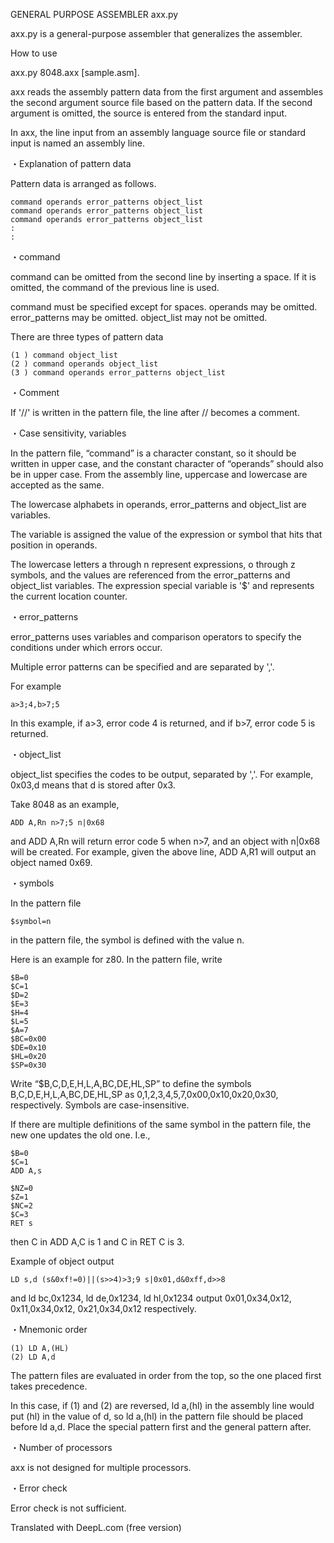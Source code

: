 GENERAL PURPOSE ASSEMBLER axx.py

axx.py is a general-purpose assembler that generalizes the assembler.

How to use

axx.py 8048.axx [sample.asm].

axx reads the assembly pattern data from the first argument and assembles the second argument source file based on the pattern data. If the second argument is omitted, the source is entered from the standard input.

In axx, the line input from an assembly language source file or standard input is named an assembly line.

・Explanation of pattern data

Pattern data is arranged as follows.

```
command operands error_patterns object_list 
command operands error_patterns object_list 
command operands error_patterns object_list 
:
:
```

・command

command can be omitted from the second line by inserting a space. If it is omitted, the command of the previous line is used.

command must be specified except for spaces. operands may be omitted. error_patterns may be omitted. object_list may not be omitted.

There are three types of pattern data

```
(1 ) command object_list
(2 ) command operands object_list
(3 ) command operands error_patterns object_list
```

・Comment

If '//' is written in the pattern file, the line after // becomes a comment.

・Case sensitivity, variables

In the pattern file, “command” is a character constant, so it should be written in upper case, and the constant character of “operands” should also be in upper case. From the assembly line, uppercase and lowercase are accepted as the same.

The lowercase alphabets in operands, error_patterns and object_list are variables.

The variable is assigned the value of the expression or symbol that hits that position in operands.

The lowercase letters a through n represent expressions, o through z symbols, and the values are referenced from the error_patterns and object_list variables. The expression special variable is '$' and represents the current location counter.

・error_patterns

error_patterns uses variables and comparison operators to specify the conditions under which errors occur.

Multiple error patterns can be specified and are separated by ','.

For example

```
a>3;4,b>7;5
```
In this example, if a>3, error code 4 is returned, and if b>7, error code 5 is returned.

・object_list

object_list specifies the codes to be output, separated by ','. For example, 0x03,d means that d is stored after 0x3.

Take 8048 as an example,

```
ADD A,Rn n>7;5 n|0x68
```

and ADD A,Rn will return error code 5 when n>7, and an object with n|0x68 will be created. For example, given the above line, ADD A,R1 will output an object named 0x69.

・symbols

In the pattern file

```
$symbol=n
```
in the pattern file, the symbol is defined with the value n.

Here is an example for z80. In the pattern file, write

```
$B=0
$C=1
$D=2
$E=3
$H=4
$L=5
$A=7
$BC=0x00
$DE=0x10
$HL=0x20
$SP=0x30
```

Write “$B,C,D,E,H,L,A,BC,DE,HL,SP” to define the symbols B,C,D,E,H,L,A,BC,DE,HL,SP as 0,1,2,3,4,5,7,0x00,0x10,0x20,0x30, respectively. Symbols are case-insensitive.

If there are multiple definitions of the same symbol in the pattern file, the new one updates the old one. I.e.,

```
$B=0
$C=1
ADD A,s

$NZ=0
$Z=1
$NC=2
$C=3
RET s
```

then C in ADD A,C is 1 and C in RET C is 3.

Example of object output

```
LD s,d (s&0xf!=0)||(s>>4)>3;9 s|0x01,d&0xff,d>>8
```

and ld bc,0x1234, ld de,0x1234, ld hl,0x1234 output 0x01,0x34,0x12, 0x11,0x34,0x12, 0x21,0x34,0x12 respectively.

・Mnemonic order

```
(1) LD A,(HL)
(2) LD A,d
```

The pattern files are evaluated in order from the top, so the one placed first takes precedence.

In this case, if (1) and (2) are reversed, ld a,(hl) in the assembly line would put (hl) in the value of d, so ld a,(hl) in the pattern file should be placed before ld a,d. Place the special pattern first and the general pattern after.

・Number of processors

axx is not designed for multiple processors.

・Error check

Error check is not sufficient.


Translated with DeepL.com (free version)
